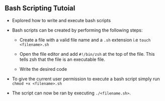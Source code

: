 ## Bash Scripting Tutoial

* Explored how to write and execute bash scripts

* Bash scripts can be created by performing the following steps:

    - Create a file with a valid file name and a `.sh` extension i.e `touch <filename>.sh`

    - Open the file editor and add `#!/bin/zsh`  at the top of the file. This tells zsh that the file is an executable file.

    - Write the desired code

* To give the current user permission to execute a bash script simply run `chmod +x <filename>.sh`

* The script can now be ran by executing `./<filename.sh>`. 